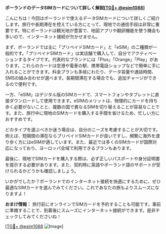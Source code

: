 **ポーランドのデータSIMカードについて詳しく解説[[TG💪+ @esim1088](https://t.me/s/esim1088)]**

こんにちは！今回はポーランドで使えるデータSIMカードについて詳しくご紹介します。旅行や長期滞在を控えている方にとって、現地での通信手段は非常に重要です。特にポーランドは観光地が豊富で、地図アプリや翻訳機能を使う機会も多いので、インターネット接続が欠かせません。

まず、ポーランドでは主に「プリペイドSIMカード」と「eSIM」の二種類が一般的です。「プリペイドSIMカード」は実店舗で購入して、自分でアクティベーションするタイプです。代表的なブランドには「Plus」「Orange」「Play」があります。これらのカードは空港や電車の駅、携帯電話ショップなどで簡単に手に入れることができます。料金プランも多岐にわたり、データ容量や通話時間、SMSの組み合わせが選べます。長期間滞在する場合でも、追加チャージができるので便利です。

一方、「eSIM」はデジタル版のSIMカードで、スマートフォンやタブレットに直接ダウンロードして使用できます。eSIMのメリットは、物理的にカードを持ち歩く必要がないことと、複数の国で異なるSIMを切り替えることが容易なことです。また、旅行中に現地のSIMカードを購入する手間を省けるため、忙しい方におすすめです。

どのタイプを選ぶべきか迷う場合は、自分のニーズを考慮することが大切です。例えば、短期間の滞在ならプリペイドSIMカードが良いですし、頻繁に海外を渡り歩く方にはeSIMが適しています。また、最近では多くのSIMカードが国際対応になっており、ヨーロッパ全域で利用できるプランもあります。

最後に、現地でSIMカードを購入する際は、必ず正しいパスポートや身分証明書を提示する必要があります。また、契約時に英語やポーランド語のサポートが受けられるかどうかも確認しましょう。

いかがでしたか？ポーランドでのインターネット接続を快適にするために、ぜひ最適なSIMカードを選んでみてください。これであなたの旅もよりスムーズになりますよ！

**おまけ情報：**
旅行前にオンラインでSIMカードを予約することも可能です。事前に準備することで、到着後にスムーズにインターネット接続ができます。是非チェックしてみてくださいね！

[[TG💪+ @esim1088](https://t.me/s/esim1088) ![Image](https://i.postimg.cc/Y0z9fWf4/image.png)]